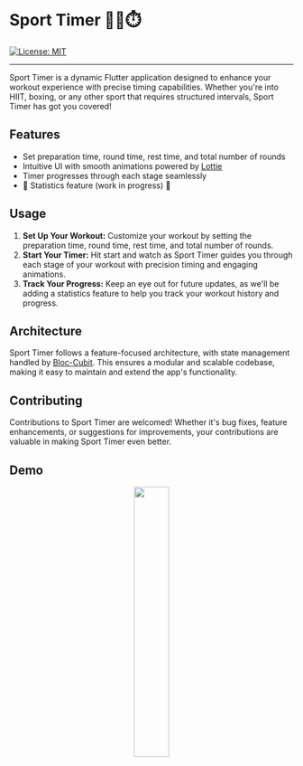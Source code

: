 # Sport Timer 🏃‍♂️⏱️

[![License: MIT][license_badge]][license_link]

---

Sport Timer is a dynamic Flutter application designed to enhance your workout experience with precise timing capabilities. Whether you're into HIIT, boxing, or any other sport that requires structured intervals, Sport Timer has got you covered!

## Features

- Set preparation time, round time, rest time, and total number of rounds
- Intuitive UI with smooth animations powered by [Lottie][lottie_link]
- Timer progresses through each stage seamlessly
- 🚧 Statistics feature (work in progress) 🚧

## Usage

1. **Set Up Your Workout:** Customize your workout by setting the preparation time, round time, rest time, and total number of rounds.
2. **Start Your Timer:** Hit start and watch as Sport Timer guides you through each stage of your workout with precision timing and engaging animations.
3. **Track Your Progress:** Keep an eye out for future updates, as we'll be adding a statistics feature to help you track your workout history and progress.

## Architecture

Sport Timer follows a feature-focused architecture, with state management handled by [Bloc-Cubit][cubit_link]. This ensures a modular and scalable codebase, making it easy to maintain and extend the app's functionality.


## Contributing

Contributions to Sport Timer are welcomed! Whether it's bug fixes, feature enhancements, or suggestions for improvements, your contributions are valuable in making Sport Timer even better.

## Demo

<p align="center">
    <img width="35%" src="./assets/gifs/demo.gif">
</p>



[license_badge]: https://img.shields.io/badge/license-MIT-blue.svg
[license_link]: https://opensource.org/licenses/MIT
[cubit_link]: https://pub.dev/packages/flutter_bloc
[lottie_link]: https://pub.dev/packages/lottie
